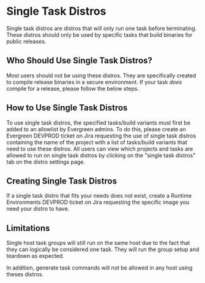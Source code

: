 # Single Task Distros

Single task distros are distros that will only run one task before terminating. These distros should only be used by specific tasks that build binaries for public releases.

## Who Should Use Single Task Distros?

Most users should not be using these distros. They are specifically created to compile release binaries in a secure environment. If your task _does_ compile for a release, please follow the below steps.

## How to Use Single Task Distros

To use single task distros, the specified tasks/build variants must first be added to an allowlist by Evergreen admins. To do this, please create an Evergreen DEVPROD ticket on Jira requesting the use of single task distros containing the name of the project with a list of tasks/build variants that need to use these distros. All users can view which projects and tasks are allowed to run on single task distros by clicking on the "single task distros" tab on the distro settings page.

## Creating Single Task Distros

If a single task distro that fits your needs does not exist, create a Runtime Environments DEVPROD ticket on Jira requesting the specific image you need your distro to have.

## Limitations

Single host task groups will still run on the same host due to the fact that they can logically be considered one task. They will run the group setup and teardown as expected.

In addition, generate task commands will not be allowed in any host using theses distros.
